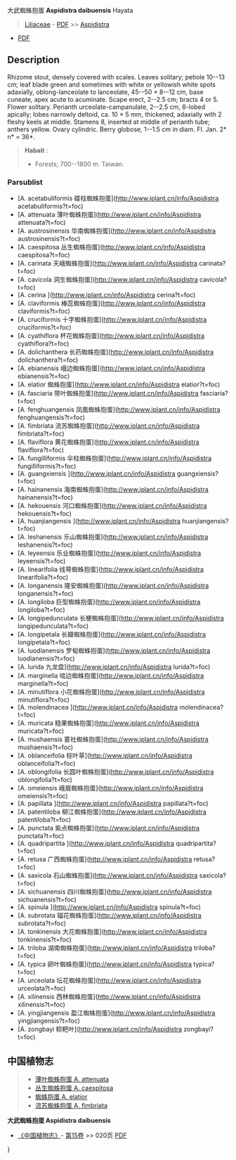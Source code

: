 大武蜘蛛抱蛋 **Aspidistra daibuensis** Hayata

> [Liliaceae](http://www.iplant.cn/info/Liliaceae?t=foc) - [PDF](http://www.iplant.cn/foc/pdf/Liliaceae.pdf) >> [Aspidistra](http://www.iplant.cn/info/Aspidistra?t=foc)
 - [PDF](http://www.iplant.cn/foc/pdf/Aspidistra.pdf)

## Description

Rhizome stout, densely covered with scales. Leaves solitary; petiole 10--13 cm; leaf blade green and sometimes with white or yellowish white spots adaxially, oblong-lanceolate to lanceolate, 45--50 × 8--12 cm, base cuneate, apex acute to acuminate. Scape erect, 2--2.5 cm; bracts 4 or 5. Flower solitary. Perianth urceolate-campanulate, 2--2.5 cm, 8-lobed apically; lobes narrowly deltoid, ca. 10 × 5 mm, thickened, adaxially with 2 fleshy keels at middle. Stamens 8, inserted at middle of perianth tube; anthers yellow. Ovary cylindric. Berry globose, 1--1.5 cm in diam. Fl. Jan. 2* n* = 36*.


> **Habait** : 
>* Forests; 700--1800 m. Taiwan.

### Parsublist

* [A.  acetabuliformis  碟柱蜘蛛抱蛋](http://www.iplant.cn/info/Aspidistra acetabuliformis?t=foc)
* [A.  attenuata  薄叶蜘蛛抱蛋](http://www.iplant.cn/info/Aspidistra attenuata?t=foc)
* [A.  austrosinensis  华南蜘蛛抱蛋](http://www.iplant.cn/info/Aspidistra austrosinensis?t=foc)
* [A.  caespitosa  丛生蜘蛛抱蛋](http://www.iplant.cn/info/Aspidistra caespitosa?t=foc)
* [A.  carinata  天峨蜘蛛抱蛋](http://www.iplant.cn/info/Aspidistra carinata?t=foc)
* [A.  cavicola  洞生蜘蛛抱蛋](http://www.iplant.cn/info/Aspidistra cavicola?t=foc)
* [A.  cerina  ](http://www.iplant.cn/info/Aspidistra cerina?t=foc)
* [A.  claviformis  棒蕊蜘蛛抱蛋](http://www.iplant.cn/info/Aspidistra claviformis?t=foc)
* [A.  cruciformis  十字蜘蛛抱蛋](http://www.iplant.cn/info/Aspidistra cruciformis?t=foc)
* [A.  cyathiflora  杯花蜘蛛抱蛋](http://www.iplant.cn/info/Aspidistra cyathiflora?t=foc)
* [A.  dolichanthera  长药蜘蛛抱蛋](http://www.iplant.cn/info/Aspidistra dolichanthera?t=foc)
* [A.  ebianensis  峨边蜘蛛抱蛋](http://www.iplant.cn/info/Aspidistra ebianensis?t=foc)
* [A.  elatior  蜘蛛抱蛋](http://www.iplant.cn/info/Aspidistra elatior?t=foc)
* [A.  fasciaria  带叶蜘蛛抱蛋](http://www.iplant.cn/info/Aspidistra fasciaria?t=foc)
* [A.  fenghuangensis  凤凰蜘蛛抱蛋](http://www.iplant.cn/info/Aspidistra fenghuangensis?t=foc)
* [A.  fimbriata  流苏蜘蛛抱蛋](http://www.iplant.cn/info/Aspidistra fimbriata?t=foc)
* [A.  flaviflora  黄花蜘蛛抱蛋](http://www.iplant.cn/info/Aspidistra flaviflora?t=foc)
* [A.  fungilliformis  伞柱蜘蛛抱蛋](http://www.iplant.cn/info/Aspidistra fungilliformis?t=foc)
* [A.  guangxiensis  ](http://www.iplant.cn/info/Aspidistra guangxiensis?t=foc)
* [A.  hainanensis  海南蜘蛛抱蛋](http://www.iplant.cn/info/Aspidistra hainanensis?t=foc)
* [A.  hekouensis  河口蜘蛛抱蛋](http://www.iplant.cn/info/Aspidistra hekouensis?t=foc)
* [A.  huanjiangensis  ](http://www.iplant.cn/info/Aspidistra huanjiangensis?t=foc)
* [A.  leshanensis  乐山蜘蛛抱蛋](http://www.iplant.cn/info/Aspidistra leshanensis?t=foc)
* [A.  leyeensis  乐业蜘蛛抱蛋](http://www.iplant.cn/info/Aspidistra leyeensis?t=foc)
* [A.  linearifolia  线萼蜘蛛抱蛋](http://www.iplant.cn/info/Aspidistra linearifolia?t=foc)
* [A.  longanensis  隆安蜘蛛抱蛋](http://www.iplant.cn/info/Aspidistra longanensis?t=foc)
* [A.  longiloba  巨型蜘蛛抱蛋](http://www.iplant.cn/info/Aspidistra longiloba?t=foc)
* [A.  longipedunculata  长梗蜘蛛抱蛋](http://www.iplant.cn/info/Aspidistra longipedunculata?t=foc)
* [A.  longipetala  长瓣蜘蛛抱蛋](http://www.iplant.cn/info/Aspidistra longipetala?t=foc)
* [A.  luodianensis  罗甸蜘蛛抱蛋](http://www.iplant.cn/info/Aspidistra luodianensis?t=foc)
* [A.  lurida  九龙盘](http://www.iplant.cn/info/Aspidistra lurida?t=foc)
* [A.  marginella  啮边蜘蛛抱蛋](http://www.iplant.cn/info/Aspidistra marginella?t=foc)
* [A.  minutiflora  小花蜘蛛抱蛋](http://www.iplant.cn/info/Aspidistra minutiflora?t=foc)
* [A.  molendinacea  ](http://www.iplant.cn/info/Aspidistra molendinacea?t=foc)
* [A.  muricata  糙果蜘蛛抱蛋](http://www.iplant.cn/info/Aspidistra muricata?t=foc)
* [A.  mushaensis  雾社蜘蛛抱蛋](http://www.iplant.cn/info/Aspidistra mushaensis?t=foc)
* [A.  oblanceifolia  棕叶草](http://www.iplant.cn/info/Aspidistra oblanceifolia?t=foc)
* [A.  oblongifolia  长圆叶蜘蛛抱蛋](http://www.iplant.cn/info/Aspidistra oblongifolia?t=foc)
* [A.  omeiensis  峨眉蜘蛛抱蛋](http://www.iplant.cn/info/Aspidistra omeiensis?t=foc)
* [A.  papillata  ](http://www.iplant.cn/info/Aspidistra papillata?t=foc)
* [A.  patentiloba  柳江蜘蛛抱蛋](http://www.iplant.cn/info/Aspidistra patentiloba?t=foc)
* [A.  punctata  紫点蜘蛛抱蛋](http://www.iplant.cn/info/Aspidistra punctata?t=foc)
* [A.  quadripartita  ](http://www.iplant.cn/info/Aspidistra quadripartita?t=foc)
* [A.  retusa  广西蜘蛛抱蛋](http://www.iplant.cn/info/Aspidistra retusa?t=foc)
* [A.  saxicola  石山蜘蛛抱蛋](http://www.iplant.cn/info/Aspidistra saxicola?t=foc)
* [A.  sichuanensis  四川蜘蛛抱蛋](http://www.iplant.cn/info/Aspidistra sichuanensis?t=foc)
* [A.  spinula  ](http://www.iplant.cn/info/Aspidistra spinula?t=foc)
* [A.  subrotata  辐花蜘蛛抱蛋](http://www.iplant.cn/info/Aspidistra subrotata?t=foc)
* [A.  tonkinensis  大花蜘蛛抱蛋](http://www.iplant.cn/info/Aspidistra tonkinensis?t=foc)
* [A.  triloba  湖南蜘蛛抱蛋](http://www.iplant.cn/info/Aspidistra triloba?t=foc)
* [A.  typica  卵叶蜘蛛抱蛋](http://www.iplant.cn/info/Aspidistra typica?t=foc)
* [A.  urceolata  坛花蜘蛛抱蛋](http://www.iplant.cn/info/Aspidistra urceolata?t=foc)
* [A.  xilinensis  西林蜘蛛抱蛋](http://www.iplant.cn/info/Aspidistra xilinensis?t=foc)
* [A.  yingjiangensis  盈江蜘蛛抱蛋](http://www.iplant.cn/info/Aspidistra yingjiangensis?t=foc)
* [A.  zongbayi  粽粑叶](http://www.iplant.cn/info/Aspidistra zongbayi?t=foc)


## 中国植物志

> * [薄叶蜘蛛抱蛋  A.  attenuata](Aspidistra-attenuata-薄叶蜘蛛抱蛋.md)
> * [丛生蜘蛛抱蛋  A.  caespitosa](Aspidistra-caespitosa-丛生蜘蛛抱蛋.md)
> * [蜘蛛抱蛋  A.  elatior](Aspidistra-elatior-蜘蛛抱蛋.md)
> * [流苏蜘蛛抱蛋  A.  fimbriata](Aspidistra-fimbriata-流苏蜘蛛抱蛋.md)


**大武蜘蛛抱蛋 Aspidistra daibuensis**

* [《中国植物志》](http://www.iplant.cn/frps)- [第15卷](http://www.iplant.cn/frps/vol/15) >> 020页 [PDF](http://www.iplant.cn/frps/pdf/15/020.pdf)


}